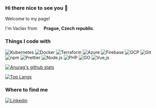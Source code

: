 ### Hi there nice to see you 👋
Welcome to my page!

I'm Vaclav from <img src="https://image.flaticon.com/icons/svg/197/197576.svg" width="13"/> <b>Prague, Czech republic</b>.

### Things I code with
![Kubernetes](https://img.shields.io/badge/kubernetes%20-%23326ce5.svg?&style=for-the-badge&logo=kubernetes&logoColor=white)
![Docker](https://img.shields.io/badge/-Docker-46a2f1?style=flat-square&logo=docker&logoColor=white)
![Terraform](https://img.shields.io/badge/terraform%20-%235835CC.svg?&style=for-the-badge&logo=terraform&logoColor=white)
![Azure](https://img.shields.io/badge/azure%20-%230072C6.svg?&style=for-the-badge&logo=azure-devops&logoColor=white)
![Firebase](https://img.shields.io/badge/firebase%20-%23039BE5.svg?&style=for-the-badge&logo=firebase)
![GCP](https://img.shields.io/badge/-Google_Cloud_Platform-1a73e8?style=flat-square&logo=google-cloud&logoColor=white)
![Git](https://img.shields.io/badge/-Git-F05032?style=flat-square&logo=git&logoColor=white)
![npm](https://img.shields.io/badge/-NPM-CB3837?style=flat-square&logo=npm&logoColor=white)
![Prettier](https://img.shields.io/badge/-Prettier-F7B93E?style=flat-square&logo=prettier&logoColor=white)
![Node.js](https://img.shields.io/badge/-Nodejs-43853d?style=flat-square&logo=Node.js&logoColor=white)
![PHP](https://img.shields.io/badge/php-%23777BB4.svg?&style=for-the-badge&logo=php&logoColor=white)
![GO](https://img.shields.io/badge/go-%2300ADD8.svg?&style=for-the-badge&logo=go&logoColor=white)
![Vue,js](https://img.shields.io/badge/vuejs%20-%2335495e.svg?&style=for-the-badge&logo=vue.js&logoColor=%234FC08D)

[![Anurag's github stats](https://github-readme-stats.vercel.app/api?username=vaclav-dvorak&count_private=true&show_icons=true&theme=dark)](https://github.com/anuraghazra/github-readme-stats)

[![Top Langs](https://github-readme-stats.vercel.app/api/top-langs/?username=vaclav-dvorak&layout=compact)](https://github.com/anuraghazra/github-readme-stats)

### Where to find me
[![Linkedin](https://img.shields.io/badge/linkedin-%230077B5.svg?&style=for-the-badge&logo=linkedin&logoColor=white)](https://www.linkedin.com/in/vaclav-dvorak/)

<!--
**vaclav-dvorak/vaclav-dvorak** is a ✨ _special_ ✨ repository because its `README.md` (this file) appears on your GitHub profile.

Here are some ideas to get you started:

- 🔭 I’m currently working on ...
- 🌱 I’m currently learning ...
- 👯 I’m looking to collaborate on ...
- 🤔 I’m looking for help with ...
- 💬 Ask me about ...
- 📫 How to reach me: ...
- 😄 Pronouns: ...
- ⚡ Fun fact: ...
-->
